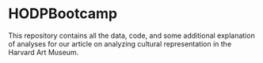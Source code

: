 # HODPBootcamp
This repository contains all the data, code, and some additional explanation of analyses for our article on analyzing cultural representation in the Harvard Art Museum.
